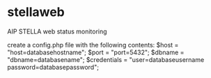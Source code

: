 # stellaweb
AIP STELLA web status monitoring


create a config.php file with the following contents:
  $host        = "host=databasehostname";
  $port        = "port=5432";
  $dbname      = "dbname=databasename";
  $credentials = "user=databaseusername password=databasepassword";
